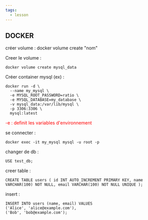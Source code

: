 ```yaml
---
tags:
  - lesson
---
```

## DOCKER

créer volume : docker volume create "nom"

Creer le volume : 

	docker volume create mysql_data

Créer container mysql (ex) : 

	docker run -d \
	  --name my_mysql \
	  -e MYSQL_ROOT_PASSWORD=ratio \
	  -e MYSQL_DATABASE=my_database \
	  -v mysql_data:/var/lib/mysql \
	  -p 3306:3306 \
	  mysql:latest

<span style="color:red;"> -e : definit les variables d'environnement</span>


se connecter : 

	docker exec -it my_mysql mysql -u root -p
	
changer de db : 

	USE test_db;
	
creer table : 

	CREATE TABLE users ( id INT AUTO_INCREMENT PRIMARY KEY, name VARCHAR(100) NOT NULL, email VARCHAR(100) NOT NULL UNIQUE );

insert : 

	INSERT INTO users (name, email) VALUES
	('Alice', 'alice@example.com'),
	('Bob', 'bob@example.com');